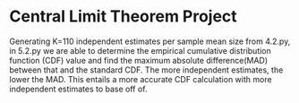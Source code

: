 # Central Limit Theorem Project
Generating K=110 independent estimates per sample mean size from 4.2.py, in 5.2.py we are able to determine the empirical cumulative distribution function (CDF) value and find the maximum absolute difference(MAD) between that and the standard CDF. 
The more independent estimates, the lower the MAD. This entails a more accurate CDF calculation with more independent estimates to base off of.
